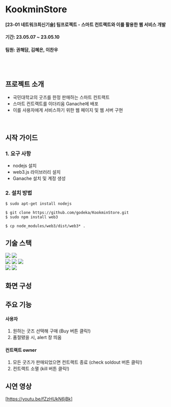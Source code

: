 # KookminStore

#### [23-01 네트워크최신기술] 팀프로젝트 - 스마트 컨트랙트와 이를 활용한 웹 서비스 개발
#### 기간: 23.05.07 ~ 23.05.10
#### 팀원: 권해담, 김혜은, 이찬우

<br/><br/>

프로젝트 소개
------------------------
* 국민대학교의 굿즈를 한정 판매하는 스마트 컨트랙트
* 스마트 컨트랙트를 이더리움 Ganache에 배포
* 이를 사용자에게 서비스하기 위한 웹 페이지 및 웹 서버 구현

<br/>

시작 가이드
-----------------------
### 1. 요구 사항
* nodejs 설치
* web3.js 라이브러리 설치
* Ganache 설치 및 계정 생성

### 2. 설치 방법
```
$ sudo apt-get install nodejs

$ git clone https://github.com/godeka/KookminStore.git
$ sudo npm install web3

$ cp node_modules/web3/dist/web3* .
```

기술 스택
------------------------
<div>
  <img src="https://img.shields.io/badge/ethereum-3C3C3D?style=for-the-badge&logo=ethereum&logoColor=white"> 
  <img src="https://img.shields.io/badge/solidity-363636?style=for-the-badge&logo=solidity&logoColor=white"> 
  <br/>
  <img src="https://img.shields.io/badge/html-E34F26?style=for-the-badge&logo=html5&logoColor=white">
  <img src="https://img.shields.io/badge/css-1572B6?style=for-the-badge&logo=css3&logoColor=white">
  <img src="https://img.shields.io/badge/javascript-F7DF1E?style=for-the-badge&logo=javascript&logoColor=black">
  <br/>
  <img src="https://img.shields.io/badge/node.js-339933?style=for-the-badge&logo=Node.js&logoColor=white">
  <img src="https://img.shields.io/badge/Web3.js-F16822?style=for-the-badge&logo=Web3.js&logoColor=white">
</div>


화면 구성
----------------------




주요 기능
----------------------
#### 사용자
1. 원하는 굿즈 선택해 구매 (Buy 버튼 클릭!)
2. 품절됐을 시, alert 창 띄움

#### 컨트랙트 owner
1. 모든 굿즈가 판매되었으면 컨트랙트 종료 (check soldout 버튼 클릭!)
2. 컨트랙트 소멸 (kill 버튼 클릭!)


시연 영상
----------------------
[https://youtu.be/fZzHUkN6jBk]
